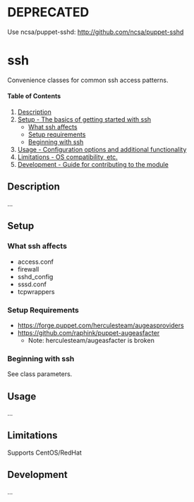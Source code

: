 # DEPRECATED
Use ncsa/puppet-sshd: http://github.com/ncsa/puppet-sshd

# ssh

Convenience classes for common ssh access patterns.


#### Table of Contents

1. [Description](#description)
2. [Setup - The basics of getting started with ssh](#setup)
    * [What ssh affects](#what-ssh-affects)
    * [Setup requirements](#setup-requirements)
    * [Beginning with ssh](#beginning-with-ssh)
3. [Usage - Configuration options and additional functionality](#usage)
4. [Limitations - OS compatibility, etc.](#limitations)
5. [Development - Guide for contributing to the module](#development)

## Description

...


## Setup

### What ssh affects

* access.conf
* firewall
* sshd_config
* sssd.conf
* tcpwrappers

### Setup Requirements

* https://forge.puppet.com/herculesteam/augeasproviders
* https://github.com/raphink/puppet-augeasfacter
  - Note: herculesteam/augeasfacter is broken

### Beginning with ssh

See class parameters.

## Usage

...

## Limitations

Supports CentOS/RedHat

## Development

...
